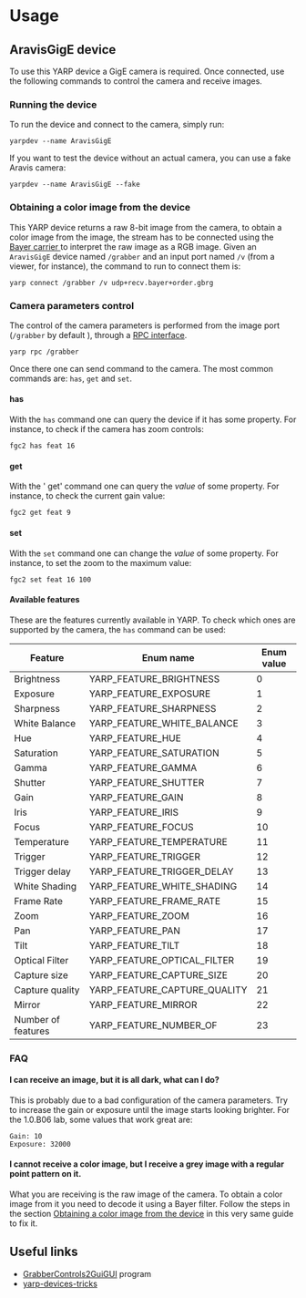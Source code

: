 # Usage 

## AravisGigE device
To use this YARP device a GigE camera is required. Once connected, use the following commands to control the camera and receive images.

### Running the device
To run the device and connect to the camera, simply run:

`yarpdev --name AravisGigE`

If you want to test the device without an actual camera, you can use a fake Aravis camera:

`yarpdev --name AravisGigE --fake`

### Obtaining a color image from the device
This YARP device returns a raw 8-bit image from the camera, to obtain a color image from the image, the stream has to be connected using the [Bayer carrier ](http://www.yarp.it/carrier_config.html#carrier_config_bayer) to interpret the raw image as a RGB image. Given an `AravisGigE` device named `/grabber` and an input port named `/v` (from a viewer, for instance), the command to run to connect them is:

`yarp connect /grabber /v udp+recv.bayer+order.gbrg` 

### Camera parameters control
The control of the camera parameters is performed from the image port (`/grabber` by default ), through a [RPC interface](http://www.yarp.it/rpc_ports.html).

`yarp rpc /grabber`

Once there one can send command to the camera. The most common commands are: `has`, `get` and `set`. 

#### has
With the `has` command one can query the device if it has some property. For instance, to check if the camera has zoom controls:

`fgc2 has feat 16`

#### get
With the ' get' command one can query the *value* of some property. For instance, to check the current gain value:

`fgc2 get feat 9`

#### set 
With the `set` command one can change the *value* of some property. For instance, to set the zoom to the maximum value:

`fgc2 set feat 16 100`

#### Available features
These are the features currently available in YARP. To check which ones are supported by the camera, the `has` command can be used:

| Feature | Enum name | Enum value |
| --- | --- | ---| 
| Brightness | YARP_FEATURE_BRIGHTNESS | 0 |
| Exposure |YARP_FEATURE_EXPOSURE | 1 |
| Sharpness | YARP_FEATURE_SHARPNESS | 2 |
| White Balance | YARP_FEATURE_WHITE_BALANCE | 3 |
| Hue | YARP_FEATURE_HUE | 4 |
| Saturation | YARP_FEATURE_SATURATION | 5 |
| Gamma |YARP_FEATURE_GAMMA | 6 |
| Shutter |YARP_FEATURE_SHUTTER | 7 |
| Gain |YARP_FEATURE_GAIN | 8 |
| Iris |YARP_FEATURE_IRIS | 9 |
| Focus |YARP_FEATURE_FOCUS | 10 |
| Temperature |YARP_FEATURE_TEMPERATURE | 11 |
| Trigger |YARP_FEATURE_TRIGGER | 12 |
| Trigger delay |YARP_FEATURE_TRIGGER_DELAY | 13 |
| White Shading |YARP_FEATURE_WHITE_SHADING | 14 |
| Frame Rate |YARP_FEATURE_FRAME_RATE | 15 |
| Zoom | YARP_FEATURE_ZOOM | 16 |
| Pan |YARP_FEATURE_PAN | 17 |
| Tilt |YARP_FEATURE_TILT | 18 |
| Optical Filter |YARP_FEATURE_OPTICAL_FILTER | 19 |
| Capture size | YARP_FEATURE_CAPTURE_SIZE | 20 |
| Capture quality | YARP_FEATURE_CAPTURE_QUALITY | 21 |
| Mirror | YARP_FEATURE_MIRROR | 22 |
| Number of features | YARP_FEATURE_NUMBER_OF | 23 |

### FAQ
#### I can receive an image, but it is all dark, what can I do?

This is probably due to a bad configuration of the camera parameters. Try to increase the gain or exposure until the image starts looking brighter. For the 1.0.B06 lab, some values that work great are:

```
Gain: 10
Exposure: 32000
```

#### I cannot receive a color image, but I receive a grey image with a regular point pattern on it.

What you are receiving is the raw image of the camera. To obtain a color image from it you need to decode it using a Bayer filter. Follow the steps in the section [Obtaining a color image from the device](#obtaining-a-color-image-from-the-device) in this very same guide to fix it.

## Useful links

* [GrabberControls2GuiGUI](/programs/grabberControls2Gui) program
* [yarp-devices-tricks](/doc/yarp-devices-tricks.md)
